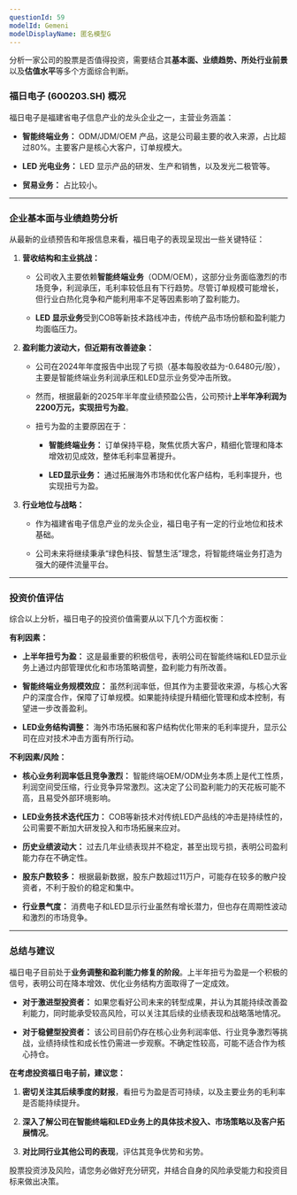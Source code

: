 ```yaml
---
questionId: 59
modelId: Gemeni
modelDisplayName: 匿名模型G
---
```

分析一家公司的股票是否值得投资，需要结合其**基本面、业绩趋势、所处行业前景**以及**估值水平**等多个方面综合判断。

### **福日电子 (600203.SH) 概况**

福日电子是福建省电子信息产业的龙头企业之一，主营业务涵盖：

- **智能终端业务：** ODM/JDM/OEM 产品，这是公司最主要的收入来源，占比超过80%。主要客户是核心大客户，订单规模大。
    
- **LED 光电业务：** LED 显示产品的研发、生产和销售，以及发光二极管等。
    
- **贸易业务：** 占比较小。
    

---

### **企业基本面与业绩趋势分析**

从最新的业绩预告和年报信息来看，福日电子的表现呈现出一些关键特征：

1. **营收结构和主业挑战：**
    
    - 公司收入主要依赖**智能终端业务**（ODM/OEM），这部分业务面临激烈的市场竞争，利润承压，毛利率较低且有下行趋势。尽管订单规模可能增长，但行业白热化竞争和产能利用率不足等因素影响了盈利能力。
        
    - **LED 显示业务**受到COB等新技术路线冲击，传统产品市场份额和盈利能力均面临压力。
        
2. **盈利能力波动大，但近期有改善迹象：**
    
    - 公司在2024年年度报告中出现了亏损（基本每股收益为-0.6480元/股），主要是智能终端业务利润承压和LED显示业务受冲击所致。
        
    - 然而，根据最新的2025年半年度业绩预盈公告，公司预计**上半年净利润为2200万元，实现扭亏为盈**。
        
    - 扭亏为盈的主要原因在于：
        
        - **智能终端业务：** 订单保持平稳，聚焦优质大客户，精细化管理和降本增效初见成效，整体毛利率显著提升。
            
        - **LED显示业务：** 通过拓展海外市场和优化客户结构，毛利率提升，也实现扭亏为盈。
            
3. **行业地位与战略：**
    
    - 作为福建省电子信息产业的龙头企业，福日电子有一定的行业地位和技术基础。
        
    - 公司未来将继续秉承“绿色科技、智慧生活”理念，将智能终端业务打造为强大的硬件流量平台。
        

---

### **投资价值评估**

综合以上分析，福日电子的投资价值需要从以下几个方面权衡：

**有利因素：**

- **上半年扭亏为盈：** 这是最重要的积极信号，表明公司在智能终端和LED显示业务上通过内部管理优化和市场策略调整，盈利能力有所改善。
    
- **智能终端业务规模效应：** 虽然利润率低，但其作为主要营收来源，与核心大客户的深度合作，保障了订单规模。如果能持续提升精细化管理和成本控制，有望进一步改善盈利。
    
- **LED业务结构调整：** 海外市场拓展和客户结构优化带来的毛利率提升，显示公司在应对技术冲击方面有所行动。
    

**不利因素/风险：**

- **核心业务利润率低且竞争激烈：** 智能终端OEM/ODM业务本质上是代工性质，利润空间受压缩，行业竞争异常激烈。这决定了公司盈利能力的天花板可能不高，且易受外部环境影响。
    
- **LED业务技术迭代压力：** COB等新技术对传统LED产品线的冲击是持续性的，公司需要不断加大研发投入和市场拓展来应对。
    
- **历史业绩波动大：** 过去几年业绩表现并不稳定，甚至出现亏损，表明公司盈利能力存在不确定性。
    
- **股东户数较多：** 根据最新数据，股东户数超过11万户，可能存在较多的散户投资者，不利于股价的稳定和集中。
    
- **行业景气度：** 消费电子和LED显示行业虽然有增长潜力，但也存在周期性波动和激烈的市场竞争。
    

---

### **总结与建议**

福日电子目前处于**业务调整和盈利能力修复的阶段**。上半年扭亏为盈是一个积极的信号，表明公司在降本增效、优化业务结构方面取得了一定成效。

- **对于激进型投资者：** 如果您看好公司未来的转型成果，并认为其能持续改善盈利能力，同时能承受较高风险，可以关注其后续的业绩表现和战略落地情况。
    
- **对于稳健型投资者：** 该公司目前仍存在核心业务利润率低、行业竞争激烈等挑战，业绩持续性和成长性仍需进一步观察。不确定性较高，可能不适合作为核心持仓。
    

**在考虑投资福日电子前，建议您：**

1. **密切关注其后续季度的财报**，看扭亏为盈是否可持续，以及主要业务的毛利率是否能持续提升。
    
2. **深入了解公司在智能终端和LED业务上的具体技术投入、市场策略以及客户拓展情况**。
    
3. **对比同行业其他公司的表现**，评估其竞争优势和劣势。
    

股票投资涉及风险，请您务必做好充分研究，并结合自身的风险承受能力和投资目标来做出决策。